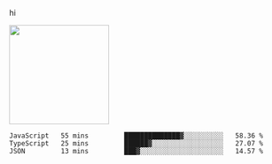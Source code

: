 hi

<img height="180em" src="https://github-readme-stats.vercel.app/api?username=AProductiveNerd&show_icons=true&hide_border=true&&count_private=true&include_all_commits=true" />

<!--START_SECTION:waka-->

```text
JavaScript   55 mins         ██████████████▓░░░░░░░░░░   58.36 %
TypeScript   25 mins         ██████▓░░░░░░░░░░░░░░░░░░   27.07 %
JSON         13 mins         ███▓░░░░░░░░░░░░░░░░░░░░░   14.57 %
```

<!--END_SECTION:waka-->
